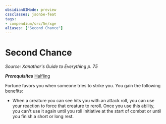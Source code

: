 ```yaml
---
obsidianUIMode: preview
cssclasses: json5e-feat
tags:
- compendium/src/5e/xge
aliases: ["Second Chance"]
---
```

# Second Chance
*Source: Xanathar's Guide to Everything p. 75*  

***Prerequisites*** [Halfling](../../races/halfling.md#)

Fortune favors you when someone tries to strike you. You gain the following benefits:

- When a creature you can see hits you with an attack roll, you can use your reaction to force that creature to reroll. Once you use this ability, you can't use it again until you roll initiative at the start of combat or until you finish a short or long rest.